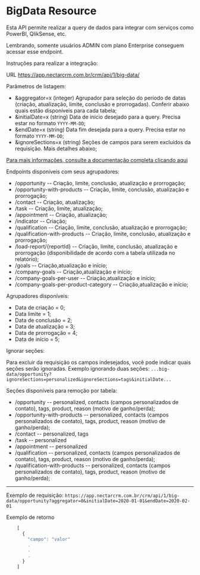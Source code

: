 # BigData Resource

Esta API permite realizar a query de dados para integrar com serviços como PowerBI, QlikSense, etc.

Lembrando, somente usuários ADMIN com plano Enterprise conseguem acessar esse endpoint.

Instruções para realizar a integração:

URL
https://app.nectarcrm.com.br/crm/api/1/big-data/

Parâmetros de listagem:
* &aggregator=x (integer) Agrupador para seleção do período de datas (criação, atualização, limite, conclusão e prorrogadas). Conferir abaixo quais estão disponíveis para cada tabela;
* &initialDate=x (string) Data de início desejado para a query. Precisa estar no formato `YYYY-MM-DD`;
* &endDate=x (string) Data fim desejada para a query. Precisa estar no formato `YYYY-MM-DD`;
* &ignoreSections=x (string) Seções de campos para serem excluídos da requisição. Mais detalhes abaixo;

[Para mais informações, consulte a documentação completa clicando aqui](http://docs.nectarcrm.apiary.io)

Endpoints disponíveis com seus agrupadores:

- /opportunity -- Criação, limite, conclusão, atualização e prorrogação;
- /opportunity-with-products -- Criação, limite, conclusão, atualização e prorrogação;
- /contact -- Criação, atualização;
- /task -- Criação, limite, atualização;
- /appointment -- Criação, atualização;
- /indicator -- Criação;
- /qualification -- Criação, limite, conclusão, atualização e prorrogação;
- /qualification-with-products -- Criação, limite, conclusão, atualização e prorrogação;
- /load-report/{reportId} -- Criação, limite, conclusão, atualização e prorrogação (disponibilidade de acordo com a tabela utilizada no relatório);
- /goals -- Criação,atualização e início;
- /company-goals -- Criação,atualização e início;
- /company-goals-per-user -- Criação,atualização e início;
- /company-goals-per-product-category -- Criação,atualização e início;


Agrupadores disponíveis:

* Data de criação = 0;
* Data limite = 1;
* Data de conclusão = 2;
* Data de atualização = 3;
* Data de prorrogação = 4;
* Data de início = 5;

Ignorar seções:

Para excluir da requisição os campos indesejados, você pode indicar quais seções serão ignoradas. Exemplo ignorando duas seções: `...big-data/opportunity?ignoreSections=personalized&ignoreSections=tags&initialDate...`

Seções disponíveis para remoção por tabela:
- /opportunity -- personalized, contacts (campos personalizados de contato), tags, product, reason (motivo de ganho/perda);
- /opportunity-with-products -- personalized, contacts (campos personalizados de contato), tags, product, reason (motivo de ganho/perda);
- /contact -- personalized, tags
- /task -- personalized
- /appointment -- personalized
- /qualification -- personalized, contacts (campos personalizados de contato), tags, product, reason (motivo de ganho/perda);
- /qualification-with-products -- personalized, contacts (campos personalizados de contato), tags, product, reason (motivo de ganho/perda);

-----

Exemplo de requisição: `https://app.nectarcrm.com.br/crm/api/1/big-data/opportunity?aggregator=0&initialDate=2020-01-01&endDate=2020-02-01`


Exemplo de retorno
```js
    [
      {
        "campo": "valor"
        .
        .
        .
      }
    ]
```
